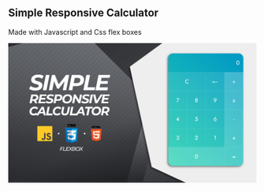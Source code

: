 <h2> Simple Responsive Calculator </h2>
<p> Made with Javascript and Css flex boxes </p>
<img src="./images/flyer.png">
